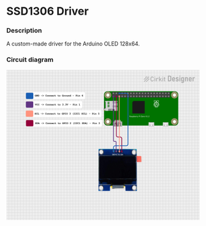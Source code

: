 # SSD1306 Driver

### Description

A custom-made driver for the Arduino OLED 128x64.

### Circuit diagram

![Alt text](circuit_design.png)